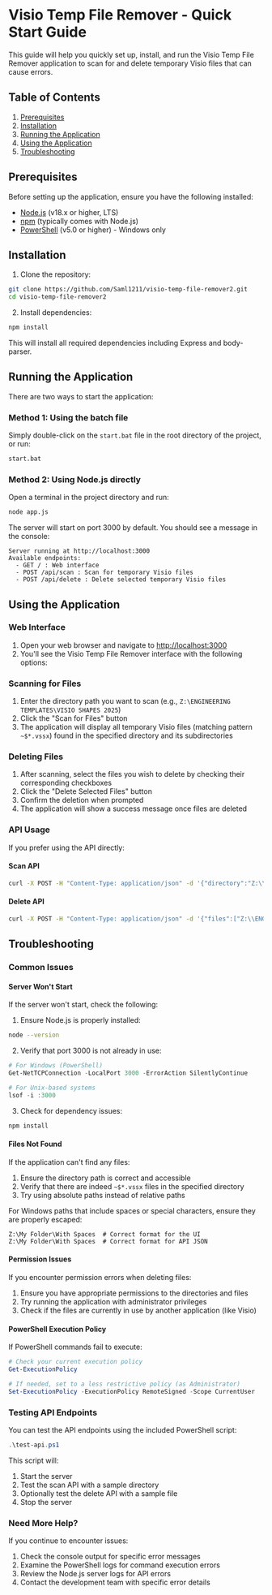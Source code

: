 # Visio Temp File Remover - Quick Start Guide

This guide will help you quickly set up, install, and run the Visio Temp File Remover application to scan for and delete temporary Visio files that can cause errors.

## Table of Contents

1. [Prerequisites](#prerequisites)
2. [Installation](#installation)
3. [Running the Application](#running-the-application)
4. [Using the Application](#using-the-application)
5. [Troubleshooting](#troubleshooting)

## Prerequisites

Before setting up the application, ensure you have the following installed:

- [Node.js](https://nodejs.org/) (v18.x or higher, LTS)
- [npm](https://www.npmjs.com/) (typically comes with Node.js)
- [PowerShell](https://docs.microsoft.com/en-us/powershell/) (v5.0 or higher) - Windows only

## Installation

1. Clone the repository:

```bash
git clone https://github.com/Saml1211/visio-temp-file-remover2.git
cd visio-temp-file-remover2
```

2. Install dependencies:

```bash
npm install
```

This will install all required dependencies including Express and body-parser.

## Running the Application

There are two ways to start the application:

### Method 1: Using the batch file

Simply double-click on the `start.bat` file in the root directory of the project, or run:

```bash
start.bat
```

### Method 2: Using Node.js directly

Open a terminal in the project directory and run:

```bash
node app.js
```

The server will start on port 3000 by default. You should see a message in the console:

```text
Server running at http://localhost:3000
Available endpoints:
  - GET / : Web interface
  - POST /api/scan : Scan for temporary Visio files
  - POST /api/delete : Delete selected temporary Visio files
```

## Using the Application

### Web Interface

1. Open your web browser and navigate to [http://localhost:3000](http://localhost:3000)
2. You'll see the Visio Temp File Remover interface with the following options:

### Scanning for Files

1. Enter the directory path you want to scan (e.g., `Z:\ENGINEERING TEMPLATES\VISIO SHAPES 2025`)
2. Click the "Scan for Files" button
3. The application will display all temporary Visio files (matching pattern `~$*.vssx`) found in the specified directory and its subdirectories

### Deleting Files

1. After scanning, select the files you wish to delete by checking their corresponding checkboxes
2. Click the "Delete Selected Files" button
3. Confirm the deletion when prompted
4. The application will show a success message once files are deleted

### API Usage

If you prefer using the API directly:

#### Scan API

```bash
curl -X POST -H "Content-Type: application/json" -d '{"directory":"Z:\\ENGINEERING TEMPLATES\\VISIO SHAPES 2025"}' http://localhost:3000/api/scan
```

#### Delete API

```bash
curl -X POST -H "Content-Type: application/json" -d '{"files":["Z:\\ENGINEERING TEMPLATES\\VISIO SHAPES 2025\\~$SCHEMATIC TEMPLATES.vssx"]}' http://localhost:3000/api/delete
```

## Troubleshooting

### Common Issues

#### Server Won't Start

If the server won't start, check the following:

1. Ensure Node.js is properly installed:
```bash
node --version
```

2. Verify that port 3000 is not already in use:
```powershell
# For Windows (PowerShell)
Get-NetTCPConnection -LocalPort 3000 -ErrorAction SilentlyContinue

# For Unix-based systems
lsof -i :3000
```

3. Check for dependency issues:
```bash
npm install
```

#### Files Not Found

If the application can't find any files:

1. Ensure the directory path is correct and accessible
2. Verify that there are indeed `~$*.vssx` files in the specified directory
3. Try using absolute paths instead of relative paths

For Windows paths that include spaces or special characters, ensure they are properly escaped:
```
Z:\My Folder\With Spaces  # Correct format for the UI
Z:\My Folder\With Spaces  # Correct format for API JSON
```

#### Permission Issues

If you encounter permission errors when deleting files:

1. Ensure you have appropriate permissions to the directories and files
2. Try running the application with administrator privileges
3. Check if the files are currently in use by another application (like Visio)

#### PowerShell Execution Policy

If PowerShell commands fail to execute:

```powershell
# Check your current execution policy
Get-ExecutionPolicy

# If needed, set to a less restrictive policy (as Administrator)
Set-ExecutionPolicy -ExecutionPolicy RemoteSigned -Scope CurrentUser
```

### Testing API Endpoints

You can test the API endpoints using the included PowerShell script:

```powershell
.\test-api.ps1
```

This script will:
1. Start the server
2. Test the scan API with a sample directory
3. Optionally test the delete API with a sample file
4. Stop the server

### Need More Help?

If you continue to encounter issues:

1. Check the console output for specific error messages
2. Examine the PowerShell logs for command execution errors
3. Review the Node.js server logs for API errors
4. Contact the development team with specific error details
